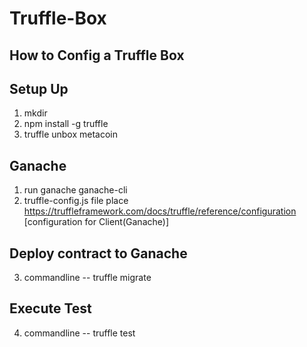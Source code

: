 # Truffle-Box

## How to Config a Truffle Box

## Setup Up

1. mkdir
2. npm install -g truffle
3. truffle unbox metacoin

## Ganache

1. run ganache ganache-cli
2. truffle-config.js file place https://truffleframework.com/docs/truffle/reference/configuration [configuration for Client(Ganache)]

## Deploy contract to Ganache

3. commandline -- truffle migrate

## Execute Test

4. commandline -- truffle test
